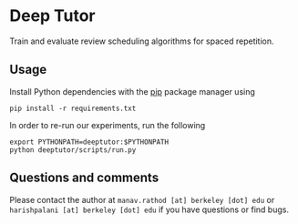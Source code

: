 # Deep Tutor

Train and evaluate review scheduling algorithms for spaced repetition.

## Usage

Install Python dependencies with the [pip](https://pip.pypa.io/en/stable/installing/) package
manager using

```
pip install -r requirements.txt
```

In order to re-run our experiments, run the following

```
export PYTHONPATH=deeptutor:$PYTHONPATH
python deeptutor/scripts/run.py
```

## Questions and comments

Please contact the author at `manav.rathod [at] berkeley [dot] edu` or `harishpalani [at] berkeley [dot] edu` if you have questions or find bugs.

